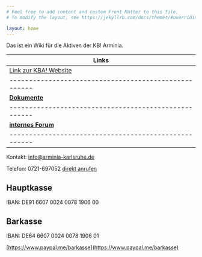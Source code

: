 ```yaml
---
# Feel free to add content and custom Front Matter to this file.
# To modify the layout, see https://jekyllrb.com/docs/themes/#overriding-theme-defaults

layout: home
---
```


Das ist ein Wiki für die Aktiven der KB! Arminia. 



| **Links**                                             |
| ----------------------------------------------------- |
| [Link zur KBA! Website](https://www.arminia-karlsruhe.de/) | 
| ----------------------------------------------------- |
| [**Dokumente**]({{site.url}}/Dokumente)       |
| ----------------------------------------------------- |
| [**internes Forum**](https://www.arminia-karlsruhe.de/intern/)|
| ----------------------------------------------------- |

Kontakt: [info@arminia-karlsruhe.de](info@arminia-karlsruhe.de)

Telefon: 0721-697052
<a href="tel: 0721-697052">direkt anrufen</a>

## Hauptkasse
IBAN: DE91 6607 0024 0078 1906 00

## Barkasse

IBAN: DE64 6607 0024 0078 1906 01

[https://www.paypal.me/barkasse](https://www.paypal.me/barkasse) 
